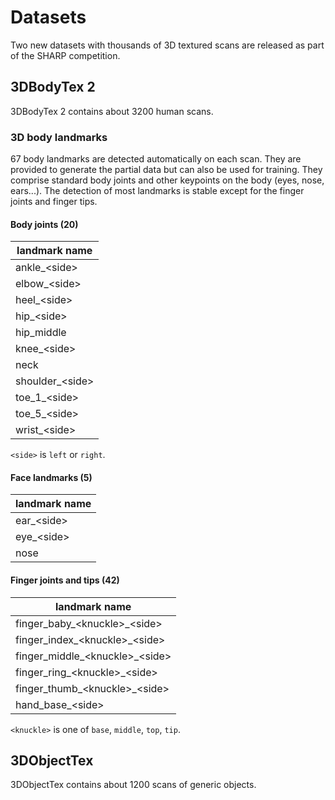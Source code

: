 # Datasets

Two new datasets with thousands of 3D textured scans are released as part of
the SHARP competition.

## 3DBodyTex 2

3DBodyTex 2 contains about 3200 human scans.


### 3D body landmarks

67 body landmarks are detected automatically on each scan.
They are provided to generate the partial data but can also be used for
training.
They comprise standard body joints and other keypoints on the body (eyes, nose,
ears...).
The detection of most landmarks is stable except for the finger joints and
finger tips.

#### Body joints (20)

| landmark name    |
| -                |
| ankle_\<side>    |
| elbow_\<side>    |
| heel_\<side>     |
| hip_\<side>      |
| hip_middle       |
| knee_\<side>     |
| neck             |
| shoulder_\<side> |
| toe_1_\<side>    |
| toe_5_\<side>    |
| wrist_\<side>    |

`<side>` is `left` or `right`.

#### Face landmarks (5)

| landmark name |
| -             |
| ear_\<side>   |
| eye_\<side>   |
| nose          |

#### Finger joints and tips (42)

| landmark name                    |
| -                                |
| finger_baby_\<knuckle>_\<side>   |
| finger_index_\<knuckle>_\<side>  |
| finger_middle_\<knuckle>_\<side> |
| finger_ring_\<knuckle>_\<side>   |
| finger_thumb_\<knuckle>_\<side>  |
| hand_base_\<side>                |

`<knuckle>` is one of `base`, `middle`, `top`, `tip`.


## 3DObjectTex

3DObjectTex contains about 1200 scans of generic objects.
